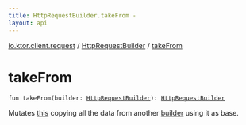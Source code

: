 ```yaml
---
title: HttpRequestBuilder.takeFrom - 
layout: api
---
```


<div class='api-docs-breadcrumbs'><a href="../index.html">io.ktor.client.request</a> / <a href="index.html">HttpRequestBuilder</a> / <a href="./take-from.html">takeFrom</a></div>

# takeFrom

<div class="signature"><code><span class="keyword">fun </span><span class="identifier">takeFrom</span><span class="symbol">(</span><span class="parameterName" id="io.ktor.client.request.HttpRequestBuilder$takeFrom(io.ktor.client.request.HttpRequestBuilder)/builder">builder</span><span class="symbol">:</span>&nbsp;<a href="index.html"><span class="identifier">HttpRequestBuilder</span></a><span class="symbol">)</span><span class="symbol">: </span><a href="index.html"><span class="identifier">HttpRequestBuilder</span></a></code></div>

Mutates <a href="#">this</a> copying all the data from another <a href="take-from.html#io.ktor.client.request.HttpRequestBuilder$takeFrom(io.ktor.client.request.HttpRequestBuilder)/builder">builder</a> using it as base.

